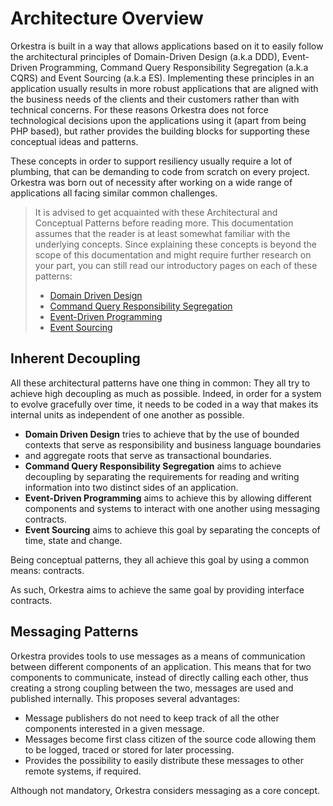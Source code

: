 # Architecture Overview
Orkestra is built in a way that allows applications based on it to easily follow the architectural principles of
Domain-Driven Design (a.k.a DDD), Event-Driven Programming, Command Query Responsibility Segregation (a.k.a CQRS) and Event Sourcing (a.k.a ES).
Implementing these principles in an application usually results in more robust applications that are aligned with the business needs
of the clients and their customers rather than with technical concerns. For these reasons Orkestra does not force technological decisions
upon the applications using it (apart from being PHP based), but rather provides the building blocks for supporting these conceptual ideas and patterns.

These concepts in order to support resiliency usually require a lot of plumbing, that can be demanding to code from scratch on every project.
Orkestra was born out of necessity after working on a wide range of applications all facing similar common challenges.

> It is advised to get acquainted with these Architectural and Conceptual Patterns before reading more. 
> This documentation assumes that the reader is at least somewhat familiar with the underlying concepts.
> Since explaining these concepts is beyond the scope of this documentation and might require further research on your part, 
> you can still read our introductory pages on each of these patterns:
>    - [Domain Driven Design](domain-driven-design.md)
>    - [Command Query Responsibility Segregation](cqrs.md)
>    - [Event-Driven Programming](event-driven-programming.md)
>    - [Event Sourcing](event-sourcing.md)

## Inherent Decoupling
All these architectural patterns have one thing in common: They all try to achieve high decoupling as much as possible.
Indeed, in order for a system to evolve gracefully over time, it needs to be coded in a way that makes its internal
units as independent of one another as possible.
 
- **Domain Driven Design** tries to achieve that by the use of bounded contexts that serve as responsibility and business language boundaries 
- and aggregate roots that serve as transactional boundaries.
- **Command Query Responsibility Segregation** aims to achieve decoupling by separating the requirements for reading and writing information into two distinct sides of an application.
- **Event-Driven Programming** aims to achieve this by allowing different components and systems to interact with one another using messaging contracts.
- **Event Sourcing** aims to achieve this goal by separating the concepts of time, state and change.

Being conceptual patterns, they all achieve this goal by using a common means: contracts.

As such, Orkestra aims to achieve the same goal by providing interface contracts.

## Messaging Patterns
Orkestra provides tools to use messages as a means of communication between different components of an application.
This means that for two components to communicate, instead of directly calling each other, thus creating a strong coupling
between the two, messages are used and published internally.
This proposes several advantages:
- Message publishers do not need to keep track of all the other components interested in a given message.
- Messages become first class citizen of the source code allowing them to be logged, traced or stored for later processing.
- Provides the possibility to easily distribute these messages to other remote systems, if required.

Although not mandatory, Orkestra considers messaging as a core concept.


##